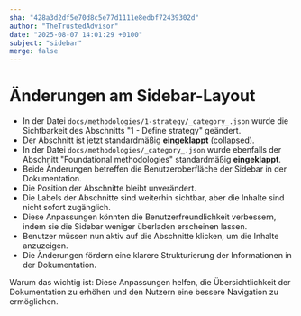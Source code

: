 ```yaml
---
sha: "428a3d2df5e70d8c5e77d1111e8edbf72439302d"
author: "TheTrustedAdvisor"
date: "2025-08-07 14:01:29 +0100"
subject: "sidebar"
merge: false
---
```


# Änderungen am Sidebar-Layout

- In der Datei `docs/methodologies/1-strategy/_category_.json` wurde die Sichtbarkeit des Abschnitts "1 - Define strategy" geändert.
- Der Abschnitt ist jetzt standardmäßig **eingeklappt** (collapsed).
- In der Datei `docs/methodologies/_category_.json` wurde ebenfalls der Abschnitt "Foundational methodologies" standardmäßig **eingeklappt**.
- Beide Änderungen betreffen die Benutzeroberfläche der Sidebar in der Dokumentation.
- Die Position der Abschnitte bleibt unverändert.
- Die Labels der Abschnitte sind weiterhin sichtbar, aber die Inhalte sind nicht sofort zugänglich.
- Diese Anpassungen könnten die Benutzerfreundlichkeit verbessern, indem sie die Sidebar weniger überladen erscheinen lassen.
- Benutzer müssen nun aktiv auf die Abschnitte klicken, um die Inhalte anzuzeigen.
- Die Änderungen fördern eine klarere Strukturierung der Informationen in der Dokumentation.

Warum das wichtig ist: Diese Anpassungen helfen, die Übersichtlichkeit der Dokumentation zu erhöhen und den Nutzern eine bessere Navigation zu ermöglichen.

